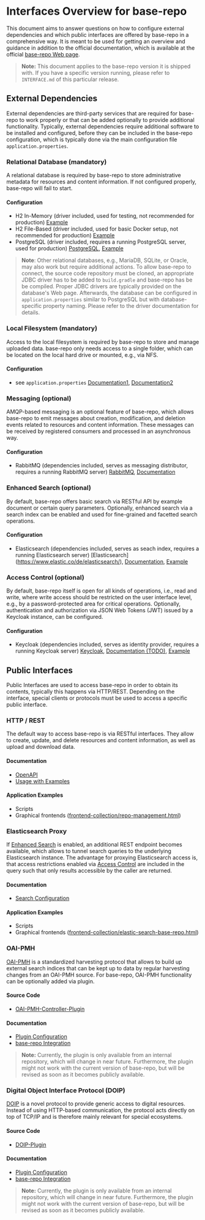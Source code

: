 # Interfaces Overview for base-repo

This document aims to answer questions on how to configure external dependencies and which public interfaces are offered by base-repo in a comprehensive way. 
It is meant to be used for getting an overview and guidance in addition to the official documentation, which is available at the official [base-repo Web page](https://kit-data-manager.github.io/webpage/base-repo/).

> **Note:**
> This document applies to the base-repo version it is shipped with. If you have a specific version running, please refer to `INTERFACE.md` of this particular release.

## External Dependencies

External dependencies are third-party services that are required for base-repo to work properly or that can be added optionally to provide additional functionality. Typically, external dependencies require
additional software to be installed and configured, before they can be included in the base-repo configuration, which is typically done via the main configuration file `application.properties`.

### Relational Database (mandatory)
A relational database is required by base-repo to store administrative metadata for resources and content information. If not configured properly, base-repo will fail to start.

#### Configuration
 - H2 In-Memory (driver included, used for testing, not recommended for production) [Example](https://github.com/kit-data-manager/base-repo/blob/4e90c6aeaced4715d419482f3cb127cddc85bd37/src/test/resources/test-config/application-test.properties#L31-L34)
 - H2 File-Based (driver included, used for basic Docker setup, not recommended for production) [Example](https://github.com/kit-data-manager/base-repo/blob/4e90c6aeaced4715d419482f3cb127cddc85bd37/config/application-docker.properties#L17C1-L24)
 - PostgreSQL (driver included, requires a running PostgreSQL server, used for production) [PostgreSQL](https://www.postgresql.org/), [Example](https://github.com/kit-data-manager/base-repo/blob/4e90c6aeaced4715d419482f3cb127cddc85bd37/config/application-default.properties#L38-L45)
  
> **Note**:
> Other relational databases, e.g., MariaDB, SQLite, or Oracle, may also work but require additional actions. To allow base-repo to connect, the source code repository must be cloned, an appropriate JDBC driver has to be added to `build.gradle`
> and base-repo has be be compiled. Proper JDBC drivers are typically provided on the database's Web page. Afterwards, the database can be configured in `application.properties` similar to PostgreSQL but with database-specific property naming. Please refer
> to the driver documentation for details.

### Local Filesystem (mandatory)
Access to the local filesystem is required by base-repo to store and manage uploaded data. base-repo only needs access to a single folder, which can be located on the local hard drive or mounted, e.g., via NFS. 

#### Configuration
 - see `application.properties` [Documentation1](https://github.com/kit-data-manager/base-repo/blob/4e90c6aeaced4715d419482f3cb127cddc85bd37/config/application-default.properties#L137-L139), [Documentation2](https://github.com/kit-data-manager/base-repo/blob/4e90c6aeaced4715d419482f3cb127cddc85bd37/config/application-default.properties#L154-L165)
   
### Messaging (optional)
AMQP-based messaging is an optional feature of base-repo, which allows base-repo to emit messages about creation, modification, and deletion events related to resources and content information. These messages can be received by registered consumers and processed in an asynchronous way.

#### Configuration
 - RabbitMQ (dependencies included, serves as messaging distributor, requires a running RabbitMQ server) [RabbitMQ](https://www.rabbitmq.com/), [Documentation](https://kit-data-manager.github.io/webpage/base-repo/documentation/messaging-configuration.html)

### Enhanced Search (optional)
By default, base-repo offers basic search via RESTful API by example document or certain query parameters. Optionally, enhanced search via a search index can be enabled and used for fine-grained and facetted search operations.

#### Configuration
 - Elasticsearch (dependencies included, serves as seach index, requires a running Elasticsearch server) [Elasticsearch] (https://www.elastic.co/de/elasticsearch/), [Documentation](https://kit-data-manager.github.io/webpage/base-repo/documentation/search-configuration.html), [Example](https://github.com/kit-data-manager/base-repo/blob/4e90c6aeaced4715d419482f3cb127cddc85bd37/config/application-default.properties#L104-L107)
    
### Access Control (optional)
By default, base-repo itself is open for all kinds of operations, i.e., read and write, where write access should be restricted on the user interface level, e.g., by a password-protected area for critical operations. Optionally, authentication and authorization via JSON Web Tokens (JWT) issued by a Keycloak instance, can be configured.

#### Configuration
 - Keycloak (dependencies included, serves as identity provider, requires a running Keycloak server) [Keycloak](https://www.keycloak.org/), [Documentation (TODO)](), [Example](https://github.com/kit-data-manager/base-repo/blob/4e90c6aeaced4715d419482f3cb127cddc85bd37/config/application-default.properties#L192-L201)
   
## Public Interfaces

Public Interfaces are used to access base-repo in order to obtain its contents, typically this happens via HTTP/REST. Depending on the interface, special clients or protocols must be used to access a specific public interface.

### HTTP / REST
The default way to access base-repo is via RESTful interfaces. They allow to create, update, and delete resources and content information, as well as upload and download data.

#### Documentation
 - [OpenAPI](https://kit-data-manager.github.io/webpage/base-repo/documentation/api-docs.html)
 - [Usage with Examples](https://kit-data-manager.github.io/webpage/base-repo/documentation/index.html)
    
#### Application Examples    
 - Scripts
 - Graphical frontends ([frontend-collection/repo-management.html](https://github.com/kit-data-manager/frontend-collection))
    
### Elasticsearch Proxy
If [Enhanced Search](#enhanced-search-optional) is enabled, an additional REST endpoint becomes available, which allows to tunnel search queries to the underlying Elasticsearch instance. The advantage for proxying Elasticsearch access is, that access restrictions enabled via [Access Control](#access-control-optional) are included in the query such that only results accessible by the caller are returned.

#### Documentation
 - [Search Configuration](https://kit-data-manager.github.io/webpage/base-repo/documentation/search-configuration.html)
    
#### Application Examples
 - Scripts
 - Graphical frontends ([frontend-collection/elastic-search-base-repo.html](https://github.com/kit-data-manager/frontend-collection))
    
### OAI-PMH
[OAI-PMH](https://www.openarchives.org/pmh/) is a standardized harvesting protocol that allows to build up external search indices that can be kept up to data by regular harvesting changes from an OAI-PMH source. For base-repo, OAI-PMH functionality can be optionally added via plugin.

#### Source Code
 - [OAI-PMH-Controller-Plugin](https://git.scc.kit.edu/kitdatamanager/2.0/oai-pmh-controller-plugin)

#### Documentation
 - [Plugin Configuration](https://git.scc.kit.edu/kitdatamanager/2.0/oai-pmh-controller-plugin)
 - [base-repo Integration](https://github.com/kit-data-manager/base-repo#enhanced-startup)

> **Note:**
> Currently, the plugin is only available from an internal repository, which will change in near future. Furthermore, the plugin might not work with the current version of base-repo, but will be revised as soon as it becomes publicly available.
    
### Digital Object Interface Protocol (DOIP)
[DOIP](https://www.dona.net/sites/default/files/2018-11/DOIPv2Spec_1.pdf) is a novel protocol to provide generic access to digital resources. Instead of using HTTP-based communication, the protocol acts directly on top of TCP/IP and is therefore mainly relevant for special ecosystems.

#### Source Code
 - [DOIP-Plugin](https://git.scc.kit.edu/kitdatamanager/2.0/doip-plugin)

#### Documentation
 - [Plugin Configuration](https://git.scc.kit.edu/kitdatamanager/2.0/doip-plugin)
 - [base-repo Integration](https://github.com/kit-data-manager/base-repo#enhanced-startup)

> **Note:**
> Currently, the plugin is only available from an internal repository, which will change in near future. Furthermore, the plugin might not work with the current version of base-repo, but will be revised as soon as it becomes publicly available.
